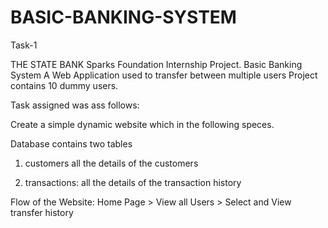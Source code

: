 # BASIC-BANKING-SYSTEM
Task-1

THE STATE BANK Sparks Foundation Internship Project. Basic Banking System A Web Application used to transfer between multiple users Project contains 10 dummy users.

Task assigned was ass follows:

Create a simple dynamic website which in the following speces.

Database contains two tables

1. customers all the details of the customers

2. transactions: all the details of the transaction history

Flow of the Website: Home Page > View all Users > Select and View transfer history
